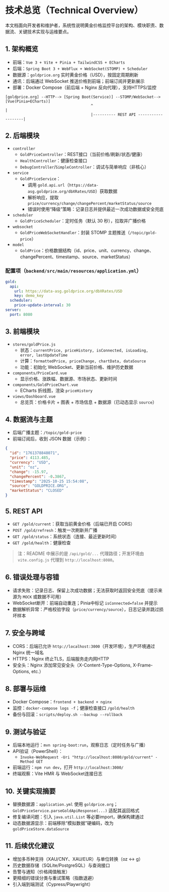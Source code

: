# 技术总览（Technical Overview）

本文档面向开发者和维护者，系统性说明黄金价格监控平台的架构、模块职责、数据流、关键技术实现与运维要点。

## 1. 架构概览

- 前端：`Vue 3 + Vite + Pinia + TailwindCSS + ECharts`
- 后端：`Spring Boot 3 + WebFlux + WebSocket(STOMP) + Scheduler`
- 数据源：`goldprice.org` 实时黄金价格（USD），按固定周期刷新
- 通讯：后端通过 WebSocket 推送价格到前端；前端订阅并更新展示
- 部署：Docker Compose（前后端 + Nginx 反向代理），支持HTTPS/监控

```
[goldprice.org] --HTTP--> [Spring Boot(Service)] --STOMP/WebSocket--> [Vue(Pinia+ECharts)]
                                      ^                                      |
                                      |---------- REST API -------------------|
```

## 2. 后端模块

- `controller`
  - `GoldPriceController`：REST接口（当前价格/刷新/状态/健康）
  - `HealthController`：健康检查接口
  - `DebugController`/`SimpleController`：调试与简单响应（非核心）
- `service`
  - `GoldPriceService`：
    - 调用 `gold.api.url`（`https://data-asg.goldprice.org/dbXRates/USD`）获取数据
    - 解析响应，提取 `price/currency/change/changePercent/marketStatus/source`
    - 错误时使用“降级”策略：记录日志并提供最近一次成功数据或安全兜底
- `scheduler`
  - `GoldPriceScheduler`：定时任务（默认 30 秒），拉取并广播价格
- `websocket`
  - `GoldPriceWebSocketHandler`：封装 STOMP 主题推送（`/topic/gold-price`）
- `model`
  - `GoldPrice`：价格数据结构（id、price、unit、currency、change、changePercent、timestamp、source、marketStatus）

### 配置项（`backend/src/main/resources/application.yml`）

```yaml
gold:
  api:
    url: https://data-asg.goldprice.org/dbXRates/USD
    key: demo_key
  scheduler:
    price-update-interval: 30
server:
  port: 8080
```

## 3. 前端模块

- `stores/goldPrice.js`
  - 状态：`currentPrice, priceHistory, isConnected, isLoading, error, lastUpdateTime`
  - 计算：`formattedPrice, priceChange, chartData, dataSource`
  - 功能：初始化 WebSocket、更新当前价格、维护历史数据
- `components/PriceCard.vue`
  - 显示价格、涨跌幅、数据源、市场状态、更新时间
- `components/GoldPriceChart.vue`
  - ECharts 折线图，渲染 `priceHistory`
- `views/Dashboard.vue`
  - 总览页：价格卡片 + 图表 + 市场信息 + 数据源（已动态显示 `source`）

## 4. 数据流与主题

- 后端广播主题：`/topic/gold-price`
- 前端订阅后，收到 JSON 数据（示例）：

```json
{
  "id": "1761378848071",
  "price": 4113.485,
  "currency": "USD",
  "unit": "oz",
  "change": -15.97,
  "changePercent": -0.3867,
  "timestamp": "2025-10-25 15:54:08",
  "source": "GOLDPRICE.ORG",
  "marketStatus": "CLOSED"
}
```

## 5. REST API

- `GET /gold/current`：获取当前黄金价格（后端已开启 CORS）
- `POST /gold/refresh`：触发一次刷新并广播
- `GET /gold/status`：系统状态（连接、最近更新时间）
- `GET /gold/health`：健康检查

> 注：README 中展示的是 `/api/gold/...` 代理路径；开发环境由 `vite.config.js` 代理到 `http://localhost:8080`。

## 6. 错误处理与容错

- 请求失败：记录日志、保留上次成功数据；无法获取时返回安全兜底（提示来源为 `MOCK` 或数据不可用）
- WebSocket断开：前端自动重连；Pinia中标记 `isConnected=false` 并提示
- 数据解析异常：严格校验字段（`price/currency/source`），日志记录并跳过损坏样本

## 7. 安全与跨域

- CORS：后端已允许 `http://localhost:3000`（开发环境），生产环境通过 Nginx 统一域名
- HTTPS：Nginx 终止TLS，后端服务走内网HTTP
- 安全头：Nginx 添加常见安全头（X-Content-Type-Options, X-Frame-Options, etc.）

## 8. 部署与运维

- Docker Compose：`frontend + backend + nginx`
- 监控：`docker-compose logs -f`；健康检查接口 `/gold/health`
- 备份与回滚：`scripts/deploy.sh --backup --rollback`

## 9. 测试与验证

- 后端本地运行：`mvn spring-boot:run`，观察日志（定时任务与广播）
- API验证（PowerShell）：
  - `Invoke-WebRequest -Uri "http://localhost:8080/gold/current" -Method GET`
- 前端运行：`npm run dev`，打开 `http://localhost:3000/`
- 终端观察：Vite HMR 与 WebSocket连接日志

## 10. 关键实现摘要

- 替换数据源：`application.yml` 使用 `goldprice.org`；`GoldPriceService.parseGoldApiResponse(...)` 适配其返回格式
- 修复编译问题：引入 `java.util.List` 等必要import，确保构建通过
- 动态数据源显示：前端移除“模拟数据”硬编码，改为 `goldPriceStore.dataSource`

## 11. 后续优化建议

- 增加多币种支持（XAU/CNY、XAU/EUR）与单位转换（oz ↔ g）
- 历史数据存储（SQLite/PostgreSQL）与查询接口
- 告警与通知（价格阈值触发）
- 更精细的错误分类与重试策略（指数退避）
- 引入端到端测试（Cypress/Playwright）